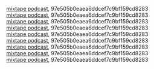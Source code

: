 [mixtape podcast](http://mixtape.dimhap.com), 97e505b0eaea6ddcef7c9bf159cd8283  
[mixtape podcast](http://mixtape.dimhap.com), 97e505b0eaea6ddcef7c9bf159cd8283  
[mixtape podcast](http://mixtape.dimhap.com), 97e505b0eaea6ddcef7c9bf159cd8283  
[mixtape podcast](http://mixtape.dimhap.com), 97e505b0eaea6ddcef7c9bf159cd8283  
[mixtape podcast](http://mixtape.dimhap.com), 97e505b0eaea6ddcef7c9bf159cd8283  
[mixtape podcast](http://mixtape.dimhap.com), 97e505b0eaea6ddcef7c9bf159cd8283  
[mixtape podcast](http://mixtape.dimhap.com), 97e505b0eaea6ddcef7c9bf159cd8283  
[mixtape podcast](http://mixtape.dimhap.com), 97e505b0eaea6ddcef7c9bf159cd8283  
[mixtape podcast](http://mixtape.dimhap.com), 97e505b0eaea6ddcef7c9bf159cd8283  
